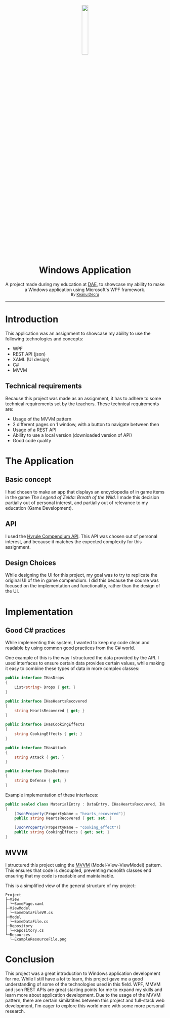 <p align="center">
<img src="https://www.digitalartsandentertainment.be/dae/images/DAE_headerLogo.png" length=20% width=20%>
</p>
<h1 align="center">Windows Application</h1>
<p align="center">A project made during my education at <a href="https://www.digitalartsandentertainment.be/">DAE</a>, to showcase my ability to make a Windows application using Microsoft's WPF framework.<br>
<sub>By <a href="https://keanudecru.myportfolio.com/">Keanu Decru</a></sub></p>

***

# Introduction
This application was an assignment to showcase my ability to use the following technologies and concepts:
 * WPF
 * REST API (json)
 * XAML (UI design)
 * C#
 * MVVM
## Technical requirements
Because this project was made as an assignment, it has to adhere to some technical requirements set by the teachers. These technical requirements are:
 * Usage of the MVVM pattern
 * 2 different pages on 1 window, with a button to navigate between then
 * Usage of a REST API
 * Ability to use a local version (downloaded version of API)
 * Good code quality
# The Application
## Basic concept
I had chosen to make an app that displays an encyclopedia of in game items in the game *The Legend of Zelda: Breath of the Wild*. I made this decision partially out of personal interest, and partially out of relevance to my education (Game Development).
## API
I used the [Hyrule Compendium API](https://github.com/gadhagod/Hyrule-Compendium-API). This API was chosen out of personal interest, and because it matches the expected complexity for this assignment.
## Design Choices
While designing the UI for this project, my goal was to try to replicate the original UI of the in game compendium. I did this because the course was focused on the implementation and functionality, rather than the design of the UI.
# Implementation
## Good C# practices
While implementing this system, I wanted to keep my code clean and readable by using common good practices from the C# world.

One example of this is the way I structured the data provided by the API. I used interfaces to ensure certain data provides certain values, while making it easy to combine these types of data in more complex classes:
```cs
public interface IHasDrops
{
    List<string> Drops { get; }
}

public interface IHasHeartsRecovered
{
    string HeartsRecovered { get; }
}

public interface IHasCookingEffects
{
    string CookingEffects { get; }
}

public interface IHasAttack
{
    string Attack { get; }
}

public interface IHasDefense
{
    string Defense { get; }
}
```
Example implementation of these interfaces:
```cs
public sealed class MaterialEntry : DataEntry, IHasHeartsRecovered, IHasCookingEffects
{
    [JsonProperty(PropertyName = "hearts_recovered")]
    public string HeartsRecovered { get; set; }

    [JsonProperty(PropertyName = "cooking_effect")]
    public string CookingEffects { get; set; }
}
```
## MVVM
I structured this project using the [MVVM](https://en.wikipedia.org/wiki/Model%E2%80%93view%E2%80%93viewmodel) (Model-View-ViewModel) pattern. This ensures that code is decoupled, preventing monolith classes end ensuring that my code is readable and maintainable.

This is a simplified view of the general structure of my project:
```
Project
├─View
│ └─SomePage.xaml
├─ViewModel
│ └─SomeDataFileVM.cs
├─Model
│ └─SomeDataFile.cs
├─Repository
│ └─Repository.cs
└─Resources
  └─ExampleResourceFile.png
  ```
# Conclusion
This project was a great introduction to Windows application development for me. While I still have a lot to learn, this project gave me a good understanding of some of the technologies used in this field. WPF, MMVM and json REST APIs are great starting points for me to expand my skills and learn more about application development. Due to the usage of the MVVM pattern, there are certain similatities between this project and full-stack web development, I'm eager to explore this world more with some more personal research.
